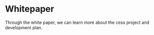 # Whitepaper
Through the white paper, we can learn more about the cess project and development plan.
